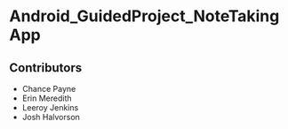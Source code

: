 # Android_GuidedProject_NoteTakingApp

## Contributors
* Chance Payne
* Erin Meredith
* Leeroy Jenkins
* Josh Halvorson
